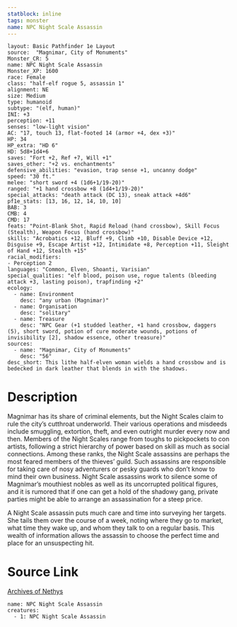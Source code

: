 ```yaml
---
statblock: inline
tags: monster
name: NPC Night Scale Assassin
---
```

```statblock
layout: Basic Pathfinder 1e Layout
source:  "Magnimar, City of Monuments"
Monster_CR: 5
name: NPC Night Scale Assassin
Monster_XP: 1600
race: Female
class: "half-elf rogue 5, assassin 1"
alignment: NE
size: Medium
type: humanoid
subtype: "(elf, human)"
INI: +3
perception: +11
senses: "low-light vision"
AC: "17, touch 13, flat-footed 14 (armor +4, dex +3)"
HP: 34
HP_extra: "HD 6"
HD: 5d8+1d4+6
saves: "Fort +2, Ref +7, Will +1"
saves_other: "+2 vs. enchantments"
defensive_abilities: "evasion, trap sense +1, uncanny dodge"
speed: "30 ft."
melee: "short sword +4 (1d6+1/19-20)"
ranged: "+1 hand crossbow +8 (1d4+1/19-20)"
special_attacks: "death attack (DC 13), sneak attack +4d6"
pf1e_stats: [13, 16, 12, 14, 10, 10]
BAB: 3
CMB: 4
CMD: 17
feats: "Point-Blank Shot, Rapid Reload (hand crossbow), Skill Focus (Stealth), Weapon Focus (hand crossbow)"
skills: "Acrobatics +12, Bluff +9, Climb +10, Disable Device +12, Disguise +9, Escape Artist +12, Intimidate +8, Perception +11, Sleight of Hand +12, Stealth +15"
racial_modifiers:
- Perception 2
languages: "Common, Elven, Shoanti, Varisian"
special_qualities: "elf blood, poison use, rogue talents (bleeding attack +3, lasting poison), trapfinding +2"
ecology:
  - name: Environment
    desc: "any urban (Magnimar)"
  - name: Organisation
    desc: "solitary"
  - name: Treasure
    desc: "NPC Gear (+1 studded leather, +1 hand crossbow, daggers (5), short sword, potion of cure moderate wounds, potions of invisibility [2], shadow essence, other treasure)"
sources:
  - name: "Magnimar, City of Monuments"
    desc: "56"
desc_short: This lithe half-elven woman wields a hand crossbow and is bedecked in dark leather that blends in with the shadows.
```
# Description
Magnimar has its share of criminal elements, but the Night Scales claim to rule the city’s cutthroat underworld. Their various operations and misdeeds include smuggling, extortion, theft, and even outright murder every now and then. Members of the Night Scales range from toughs to pickpockets to con artists, following a strict hierarchy of power based on skill as much as social connections. Among these ranks, the Night Scale assassins are perhaps the most feared members of the thieves’ guild. Such assassins are responsible for taking care of nosy adventurers or pesky guards who don’t know to mind their own business. Night Scale assassins work to silence some of Magnimar’s mouthiest nobles as well as its uncorrupted political figures, and it is rumored that if one can get a hold of the shadowy gang, private parties might be able to arrange an assassination for a steep price.

A Night Scale assassin puts much care and time into surveying her targets. She tails them over the course of a week, noting where they go to market, what time they wake up, and whom they talk to on a regular basis. This wealth of information allows the assassin to choose the perfect time and place for an unsuspecting hit.
# Source Link
[Archives of Nethys](https://aonprd.com/NPCDisplay.aspx?ItemName=Night%20Scale%20Assassin)
```encounter-table
name: NPC Night Scale Assassin
creatures:
  - 1: NPC Night Scale Assassin
```

